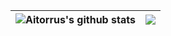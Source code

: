 | <a><img align="center" src="https://github-readme-stats.vercel.app/api?username=aitorru&show_icons=true&include_all_commits=true&hide_border=true" alt="Aitorrus's github stats" /></a> | <a><img align="center" src="https://github-readme-stats.vercel.app/api/top-langs/?username=aitorru&layout=compact&hide_border=true" /></a> |
| ------------- | ------------- |
